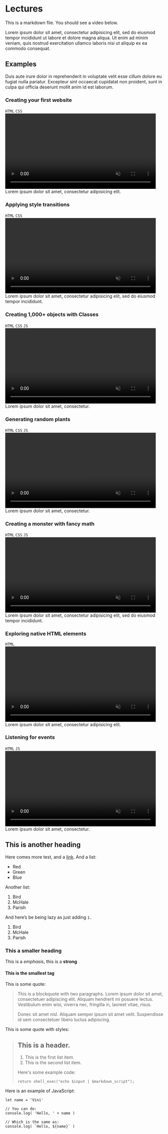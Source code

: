 # Lectures

This is a markdown file. You should see a video below.

Lorem ipsum dolor sit amet, consectetur adipisicing elit, sed do eiusmod tempor incididunt ut labore et dolore magna aliqua. Ut enim ad minim veniam, quis nostrud exercitation ullamco laboris nisi ut aliquip ex ea commodo consequat.

## Examples

Duis aute irure dolor in reprehenderit in voluptate velit esse cillum dolore eu fugiat nulla pariatur. Excepteur sint occaecat cupidatat non proident, sunt in culpa qui officia deserunt mollit anim id est laborum.


### Creating your first website
`HTML` `CSS`
<video height="240" autoplay muted loop playsinline>
  <source src="examples/bio.mp4" type="video/mp4">
</video>
Lorem ipsum dolor sit amet, consectetur adipisicing elit.

### Applying style transitions
`HTML` `CSS`
<video height="240" autoplay muted loop playsinline>
  <source src="examples/sky.mp4" type="video/mp4">
</video>
Lorem ipsum dolor sit amet, consectetur adipisicing elit, sed do eiusmod tempor incididunt.

### Creating 1,000+ objects with Classes
`HTML` `CSS` `JS`
<video height="240" autoplay muted loop playsinline>
  <source src="examples/popup.mp4" type="video/mp4">
</video>
Lorem ipsum dolor sit amet, consectetur.

### Generating random plants
`HTML` `CSS` `JS`
<video height="240" autoplay muted loop playsinline>
  <source src="examples/garden.mp4" type="video/mp4">
</video>
Lorem ipsum dolor sit amet, consectetur.

### Creating a monster with fancy math
`HTML` `CSS` `JS`
<video height="240" autoplay muted loop playsinline>
  <source src="examples/eyes.mp4" type="video/mp4">
</video>
Lorem ipsum dolor sit amet, consectetur adipisicing elit, sed do eiusmod tempor incididunt.

### Exploring native HTML elements
`HTML`
<video height="240" autoplay muted loop playsinline>
  <source src="examples/to-do.mp4" type="video/mp4">
</video>
Lorem ipsum dolor sit amet, consectetur adipisicing elit.

### Listening for events
`HTML` `JS`
<video height="240" autoplay muted loop playsinline>
  <source src="examples/dark-mode.mp4" type="video/mp4">
</video>
Lorem ipsum dolor sit amet, consectetur.

## This is another heading

Here comes more test, and a [link](https://vsueiro.com). And a list:

-   Red
-   Green
-   Blue

Another list:

1. Bird
2. McHale
3. Parish

And here’s be being lazy as just adding `1.`

1. Bird
1. McHale
1. Parish

### This a smaller heading

This is a *emphasis*, this is a **strong**

#### This is the smallest tag

This is some quote:

> This is a blockquote with two paragraphs. Lorem ipsum dolor sit amet,
> consectetuer adipiscing elit. Aliquam hendrerit mi posuere lectus.
> Vestibulum enim wisi, viverra nec, fringilla in, laoreet vitae, risus.
>
> Donec sit amet nisl. Aliquam semper ipsum sit amet velit. Suspendisse
> id sem consectetuer libero luctus adipiscing.

This is some quote with styles:

> ## This is a header.
>
> 1.   This is the first list item.
> 2.   This is the second list item.
>
> Here's some example code:
>
>     return shell_exec("echo $input | $markdown_script");

Here is an example of JavaScript:

    let name = 'Vini'

    // You can do:
    console.log( 'Hello, ' + name )

    // Which is the same as:
    console.log( `Hello, ${name}` )

